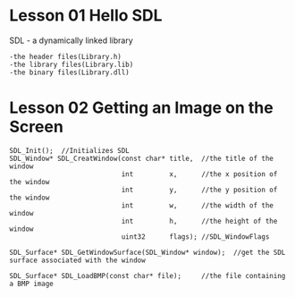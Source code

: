 # Lesson 01 Hello SDL
SDL - a dynamically linked library

    -the header files(Library.h)
    -the library files(Library.lib)
    -the binary files(Library.dll)    
    
# Lesson 02 Getting an Image on the Screen
```
SDL_Init();  //Initializes SDL
SDL_Window* SDL_CreatWindow(const char* title,  //the title of the window
                            int         x,      //the x position of the window
                            int         y,      //the y position of the window
                            int         w,      //the width of the window
                            int         h,      //the height of the window
                            uint32      flags); //SDL_WindowFlags
                           
SDL_Surface* SDL_GetWindowSurface(SDL_Window* window);  //get the SDL surface associated with the window

SDL_Surface* SDL_LoadBMP(const char* file);     //the file containing a BMP image
